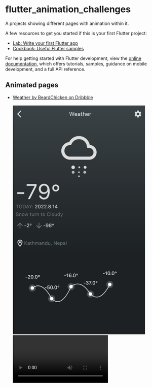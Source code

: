 # flutter_animation_challenges

A projects showing different pages with animation within it.

A few resources to get you started if this is your first Flutter project:

- [Lab: Write your first Flutter app](https://docs.flutter.dev/get-started/codelab)
- [Cookbook: Useful Flutter samples](https://docs.flutter.dev/cookbook)

For help getting started with Flutter development, view the
[online documentation](https://docs.flutter.dev/), which offers tutorials,
samples, guidance on mobile development, and a full API reference.

## Animated pages
- [Weather by BeardChicken on Dribbble](https://dribbble.com/shots/1362152-Weather)

  ![Image](screenshots/weather/weather.png) 
  ![Video](screenshots/weather/weather.mov)